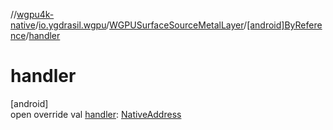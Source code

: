 //[wgpu4k-native](../../../../index.md)/[io.ygdrasil.wgpu](../../index.md)/[WGPUSurfaceSourceMetalLayer](../index.md)/[[android]ByReference](index.md)/[handler](handler.md)

# handler

[android]\
open override val [handler](handler.md): [NativeAddress](../../../ffi/-native-address/index.md)